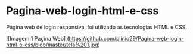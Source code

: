 # Pagina-web-login-html-e-css
Página web de login responsiva, foi utilizado as tecnologias HTML e CSS.

![Imagem 1 Pagina Web] (https://github.com/plinio29/Pagina-web-login-html-e-css/blob/master/tela%201.jpg)

